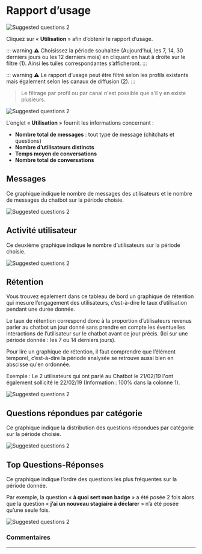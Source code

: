 # Rapport d’usage

<div class="image_center">
  <img :src="$withBase('/assets/img/fr/tableaux_de_bord/usage1.png')" alt="Suggested questions 2">
</div>

Cliquez sur « **Utilisation** » afin d’obtenir le rapport d’usage.

::: warning ⚠️
Choisissez la période souhaitée (Aujourd’hui, les 7, 14, 30 derniers jours ou les 12 derniers mois) en cliquant en haut à droite sur le filtre (1). Ainsi les tuiles correspondantes s’afficheront.
:::

::: warning ⚠️
Le rapport d’usage peut être filtré selon les profils existants mais également selon les canaux de diffusion (2).
:::

>Le filtrage par profil ou par canal n'est possible que s'il y en existe plusieurs.

<div class="image_center">
  <img :src="$withBase('/assets/img/fr/tableaux_de_bord/usage2.png')" alt="Suggested questions 2">
</div>



L’onglet « **Utilisation** » fournit les informations concernant :

-   **Nombre total de messages** : tout type de message (chitchats et questions)
-   **Nombre d’utilisateurs distincts**
-   **Temps moyen de conversations**
-   **Nombre total de conversations**






**Messages**
---------------

Ce graphique indique le nombre de messages des utilisateurs et le nombre de messages du chatbot sur la période choisie.

<div class="image_center">
  <img :src="$withBase('/assets/img/fr/tableaux_de_bord/usage3.png')" alt="Suggested questions 2">
</div>



**Activité utilisateur**
-----------------------


Ce deuxième graphique indique le nombre d’utilisateurs sur la période choisie.

<div class="image_center">
  <img :src="$withBase('/assets/img/fr/tableaux_de_bord/usage4.png')" alt="Suggested questions 2">
</div>




**Rétention**
----------------


Vous trouvez egalement dans ce tableau de bord un graphique de rétention qui mesure l’engagement des utilisateurs, c’est-à-dire le taux d’utilisation pendant une durée donnée.

Le taux de rétention correspond donc à la proportion d’utilisateurs revenus parler au chatbot un jour donné sans prendre en compte les éventuelles interactions de l’utilisateur sur le chatbot avant ce jour précis. (Ici sur une période donnée : les 7 ou 14 derniers jours).

Pour lire un graphique de rétention, il faut comprendre que l’élément temporel, c’est-à-dire la période analysée se retrouve aussi bien en abscisse qu'en ordonnée.

Exemple : Le 2 utilisateurs qui ont parlé au Chatbot le 21/02/19 l'ont également sollicité le 22/02/19 (Information : 100% dans la colonne 1).

<div class="image_center">
  <img :src="$withBase('/assets/img/fr/tableaux_de_bord/usage5.png')" alt="Suggested questions 2">
</div>




**Questions répondues par catégorie**
---------------------------


Ce graphique indique la distribution des questions répondues par catégorie sur la période choisie.

<div class="image_center">
  <img :src="$withBase('/assets/img/fr/tableaux_de_bord/usage6.png')" alt="Suggested questions 2">
</div>




**Top Questions-Réponses**
--------------------------


Ce graphique indique l’ordre des questions les plus fréquentes sur la période donnée.

Par exemple, la question « **à quoi sert mon badge** » a été posée 2 fois alors que la question « **j’ai un nouveau stagiaire à déclarer** » n’a été posée qu’une seule fois.

<div class="image_center">
  <img :src="$withBase('/assets/img/fr/tableaux_de_bord/usage7.png')" alt="Suggested questions 2">
</div>



### Commentaires
---
<div id="disqus_thread"></div>

<script>

export default {
  mounted () {

    var disqus_config = function () {
      this.page.url = "https://docs.witivio.com";  // Replace PAGE_URL with your page's canonical URL variable
      this.page.identifier = "witivio_38"; // Replace PAGE_IDENTIFIER with your page's unique identifier variable
    };

(function() { // DON'T EDIT BELOW THIS LINE
var d = document, s = d.createElement('script');
s.src = 'https://docs-witivio.disqus.com/embed.js';
s.setAttribute('data-timestamp', +new Date());
(d.head || d.body).appendChild(s);
})();
  }
}
</script>